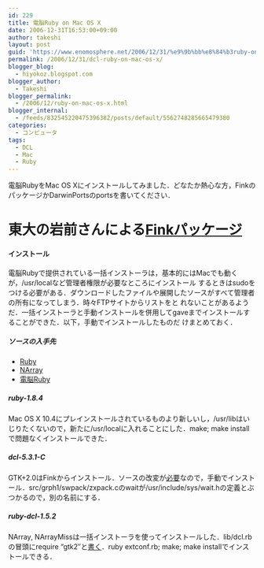 ```yaml
---
id: 229
title: 電脳Ruby on Mac OS X
date: 2006-12-31T16:53:00+09:00
author: takeshi
layout: post
guid: 'https://www.enomosphere.net/2006/12/31/%e9%9b%bb%e8%84%b3ruby-on-mac-os-x/'
permalink: /2006/12/31/dcl-ruby-on-mac-os-x/
blogger_blog:
  - hiyokoz.blogspot.com
blogger_author:
  - Takeshi
blogger_permalink:
  - /2006/12/ruby-on-mac-os-x.html
blogger_internal:
  - /feeds/832545220475396382/posts/default/5562748285665479380
categories:
  - コンピュータ
tags:
  - DCL
  - Mac
  - Ruby
---
```

<div>

電脳RubyをMac OS Xにインストールしてみました．どなたか熱心な方，FinkのパッケージかDarwinPortsのportsを書いてください．

# 東大の岩前さんによる<a href="http://www.gfd-dennou.org/arch/cc-env/fink-dennou/">Finkパッケージ</a>
<h4>インストール</h4>
電脳Rubyで提供されている一括インストーラは，基本的にはMacでも動くが，/usr/localなど管理者権限が必要なところにインストール するときはsudoをつける必要がある．ダウンロードしたファイルや展開したソースがすべて管理者の所有になってしまう．時々FTPサイトからリストをと れないことがあるようだ．一括インストーラと手動インストールを併用してgaveまでインストールすることができた．以下，手動でインストールしたものだ けまとめておく．
<h5>ソースの入手先</h5>
<ul>
 	<li><a href="http://www.ruby-lang.org/">Ruby</a></li>
 	<li><a href="http://www.ir.isas.ac.jp/~masa/ruby/">NArray</a></li>
 	<li><a href="http://www.gfd-dennou.org/arch/ruby/index-j.htm">電脳Ruby</a></li>
</ul>
<h5>ruby-1.8.4</h5>
Mac OS X 10.4にプレインストールされているものより新しいし，/usr/libはいじりたくないので，新たに/usr/localに入れることにした．make; make installで問題なくインストールできた．
<h5>dcl-5.3.1-C</h5>
GTK+2.0はFinkからインストール．ソースの改変が<a href="http://www-clim.kugi.kyoto-u.ac.jp/satomura/memo/comp_memo/DCLonMac.html">必要</a>なので，手動でインストール．src/grph1/swpack/zxpack.cのwaitが/usr/include/sys/wait.hの定義とぶつかるので，別の名前にする．
<h5>ruby-dcl-1.5.2</h5>
NArray, NArrayMissは一括インストーラを使ってインストールした．lib/dcl.rbの冒頭にrequire “gtk2″と<a href="http://www-aos.eps.s.u-tokyo.ac.jp/pukiwiki/pukiwiki.php?MacOSX%2FDCLBuildMemo">書く</a>．ruby extconf.rb; make; make installでインストールできる．

</div>